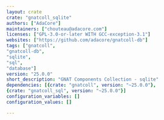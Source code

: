 ```yaml
---
layout: crate
crate: "gnatcoll_sqlite"
authors: ["AdaCore"]
maintainers: ["chouteau@adacore.com"]
licenses: ["GPL-3.0-or-later WITH GCC-exception-3.1"]
websites: ["https://github.com/adacore/gnatcoll-db"]
tags: ["gnatcoll",
"gnatcoll-db",
"sqlite",
"sql",
"database"]
version: "25.0.0"
short_description: "GNAT Components Collection - sqlite"
dependencies: [{crate: "gnatcoll", version: "~25.0.0"},
{crate: "gnatcoll_sql", version: "~25.0.0"}]
configuration_variables: []
configuration_values: []

---
```



